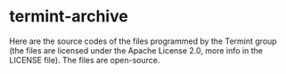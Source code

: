 # termint-archive
Here are the source codes of the files programmed by the Termint group (the files are licensed under the Apache License 2.0, more info in the LICENSE file). The files are open-source.
